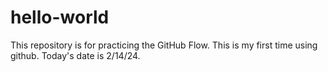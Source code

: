 # hello-world
This repository is for practicing the GitHub Flow.
This is my first time using github. Today's date is 2/14/24.
